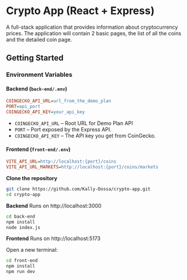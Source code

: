 # Crypto App (React + Express)
A full-stack application that provides information about cryptocurrency prices. The application will contain 2 basic pages, the list of all the coins and the detailed coin page.

## Getting Started

### Environment Variables

#### Backend (`back-end/.env`)

```ini
COINGECKO_API_URL=url_from_the_demo_plan
PORT=api_port
COINGECKO_API_KEY=your_api_key
```

- `COINGECKO_API_URL` – Root URL for Demo Plan API
- `PORT` – Port exposed by the Express API.
- `COINGECKO_API_KEY` – The API key you get from CoinGecko.
  
#### Frontend (`front-end/.env`)

```ini
VITE_API_URL=http://localhost:{port}/coins
VITE_API_URL_MARKETS=http://localhost:{port}/coins/markets
```
**Clone the repository**
```bash
git clone https://github.com/Kally-Dossa/crypto-app.git
cd crypto-app
```

**Backend**
Runs on http://localhost:3000
```bash
cd back-end
npm install
node index.js
```

**Frontend**
Runs on http://localhost:5173

Open a new terminal:
```bash
cd front-end
npm install
npm run dev
```
